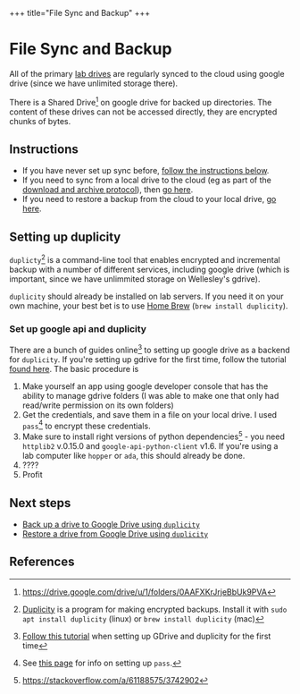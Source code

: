 +++
title="File Sync and Backup"
+++

# File Sync and Backup

All of the primary [lab drives](computers/) are regularly synced to the cloud using google drive
(since we have unlimited storage there).

There is a Shared Drive[^shareddrive] on google drive for backed up directories.
The content of these drives can not be accessed directly,
they are encrypted chunks of bytes.

## Instructions

- If you have never set up sync before, [follow the instructions below](#setting_up_duplicity).
- If you need to sync from a local drive to the cloud (eg as part of the [download and archive protocol](../download)), then [go here](backup).
- If you need to restore a backup from the cloud to your local drive, [go here](restore).

## Setting up duplicity

`duplicty`[^duplicity] is a command-line tool that enables encrypted and incremental backup
with a number of different services, including google drive
(which is important, since we have unlimmited storage on Wellesley's gdrive).

`duplicity` should already be installed on lab servers.
If you need it on your own machine,
your best bet is to use [Home Brew](http://brew.sh) (`brew install duplicity`).

### Set up google api and duplicity

There are a bunch of guides online[^dupgdrive] to setting up google drive
as a backend for `duplicity`.
If you're setting up gdrive for the first time, follow the tutorial [found here](https://rgarth.github.io/2017/10/29/Grive-and-Duplicity/).
The basic procedure is

1. Make yourself an app using google developer console that has
   the ability to manage gdrive folders
   (I was able to make one that only had read/write permission on its own folders)
2. Get the credentials, and save them in a file on your local drive.
   I used `pass`[^pass] to encrypt these credentials.
3. Make sure to install right versions of python dependencies[^pydrive] -
   you need `httplib2` v.0.15.0 and `google-api-python-client` v1.6.
   If you're using a lab computer like `hopper` or `ada`, this should already be done.
4. ????
5. Profit

## Next steps

- [Back up a drive to Google Drive using `duplicity`](backup)
- [Restore a drive from Google Drive using `duplicity`](restore)
## References

[^duplicity]: [Duplicity](https://gitlab.com/duplicity/duplicity) is a program for making encrypted backups. Install it with `sudo apt install duplicity` (linux) or `brew install duplicity` (mac)
[^dupgdrive]: [Follow this tutorial](https://rgarth.github.io/2017/10/29/Grive-and-Duplicity/) when setting up GDrive and duplicity for the first time
[^pass]: See [this page](/drylab/pass/) for info on setting up `pass`.
[^pydrive]: https://stackoverflow.com/a/61188575/3742902
[^shareddrive]: https://drive.google.com/drive/u/1/folders/0AAFXKrJrjeBbUk9PVA